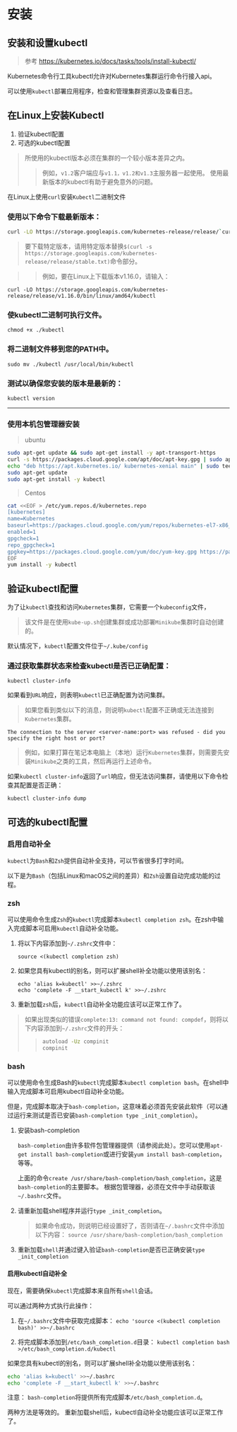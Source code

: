 # 安装

## 安装和设置kubectl

> 参考 <https://kubernetes.io/docs/tasks/tools/install-kubectl/>

Kubernetes命令行工具kubectl允许对Kubernetes集群运行命令行接入api。

可以使用`kubectl`部署应用程序，检查和管理集群资源以及查看日志。

## 在Linux上安装Kubectl

1. 验证kubectl配置
2. 可选的kubectl配置

> 所使用的kubectl版本必须在集群的一个较小版本差异之内。
> > 例如，`v1.2`客户端应与`v1.1，v1.2和v1.3`主服务器一起使用。
> > 使用最新版本的kubectl有助于避免意外的问题。


在Linux上使用`curl`安装`Kubectl`二进制文件

### 使用以下命令下载最新版本：

```bash
curl -LO https://storage.googleapis.com/kubernetes-release/release/`curl -s https://storage.googleapis.com/kubernetes-release/release/stable.txt`/bin/linux/amd64/kubectl
```

> 要下载特定版本，请用特定版本替换`$(curl -s https://storage.googleapis.com/kubernetes-release/release/stable.txt)`命令部分。

> > 例如，要在Linux上下载版本v1.16.0，请输入：

`curl -LO https://storage.googleapis.com/kubernetes-release/release/v1.16.0/bin/linux/amd64/kubectl`

### 使kubectl二进制可执行文件。

`chmod +x ./kubectl`

### 将二进制文件移到您的PATH中。

`sudo mv ./kubectl /usr/local/bin/kubectl`

### 测试以确保您安装的版本是最新的：

`kubectl version`

----------

### 使用本机包管理器安装

> ubuntu

```bash
sudo apt-get update && sudo apt-get install -y apt-transport-https
curl -s https://packages.cloud.google.com/apt/doc/apt-key.gpg | sudo apt-key add -
echo "deb https://apt.kubernetes.io/ kubernetes-xenial main" | sudo tee -a /etc/apt/sources.list.d/kubernetes.list
sudo apt-get update
sudo apt-get install -y kubectl
```

> Centos

```bash
cat <<EOF > /etc/yum.repos.d/kubernetes.repo
[kubernetes]
name=Kubernetes
baseurl=https://packages.cloud.google.com/yum/repos/kubernetes-el7-x86_64
enabled=1
gpgcheck=1
repo_gpgcheck=1
gpgkey=https://packages.cloud.google.com/yum/doc/yum-key.gpg https://packages.cloud.google.com/yum/doc/rpm-package-key.gpg
EOF
yum install -y kubectl
```


## 验证kubectl配置

为了让`kubectl`查找和访问`Kubernetes`集群，它需要一个`kubeconfig`文件，

> 该文件是在使用`kube-up.sh`创建集群或成功部署`Minikube`集群时自动创建的。

默认情况下，`kubectl`配置文件位于`~/.kube/config`

### 通过获取集群状态来检查kubectl是否已正确配置：

`kubectl cluster-info`

如果看到`URL`响应，则表明`kubectl`已正确配置为访问集群。

> 如果您看到类似以下的消息，则说明`kubectl`配置不正确或无法连接到`Kubernetes`集群。

`The connection to the server <server-name:port> was refused - did you specify the right host or port?`

> 例如，如果打算在笔记本电脑上（本地）运行`Kubernetes`集群，则需要先安装`Minikube`之类的工具，然后再运行上述命令。

如果`kubectl cluster-info`返回了`url`响应，但无法访问集群，请使用以下命令检查其配置是否正确：

`kubectl cluster-info dump`

## 可选的kubectl配置

### 启用自动补全

`kubectl`为`Bash`和`Zsh`提供自动补全支持，可以节省很多打字时间。

以下是为`Bash`（包括Linux和macOS之间的差异）和`Zsh`设置自动完成功能的过程。

### zsh

可以使用命令生成`Zsh`的`kubectl`完成脚本`kubectl completion zsh`。在zsh中输入完成脚本可启用`kubectl`自动补全功能。

1. 将以下内容添加到`~/.zshrc`文件中：

    `source <(kubectl completion zsh)`

2. 如果您具有kubectl的别名，则可以扩展shell补全功能以使用该别名：

    ```shell
    echo 'alias k=kubectl' >>~/.zshrc
    echo 'complete -F __start_kubectl k' >>~/.zshrc
    ```
3. 重新加载`zsh`后，`kubectl`自动补全功能应该可以正常工作了。

> 如果出现类似的错误`complete:13: command not found: compdef`，则将以下内容添加到`~/.zshrc`文件的开头：
> >
> >    ```sh
> >    autoload -Uz compinit
> >   compinit
> >    ```


### bash


可以使用命令生成Bash的`kubectl`完成脚本`kubectl completion bash`。在shell中输入完成脚本可启用kubectl自动补全功能。

但是，完成脚本取决于`bash-completion`，这意味着必须首先安装此软件（可以通过运行来测试是否已安装`bash-completion type _init_completion`）。

1. 安装bash-completion

    `bash-completion`由许多软件包管理器提供（请参阅此处）。您可以使用`apt-get install bash-completion`或进行安装`yum install bash-completion`，等等。

    上面的命令`create /usr/share/bash-completion/bash_completion`，这是`bash-completion`的主要脚本。
    根据包管理器，必须在文件中手动获取该`~/.bashrc`文件。

2. 请重新加载shell程序并运行`type _init_completion`。

    > 如果命令成功，则说明已经设置好了，否则请在`~/.bashrc`文件中添加以下内容：
    `source /usr/share/bash-completion/bash_completion`

3. 重新加载`shell`并通过键入验证`bash-completion`是否已正确安装`type _init_completion`

#### 启用kubectl自动补全

现在，需要确保`kubectl`完成脚本来自所有`shell`会话。

可以通过两种方式执行此操作：

1. 在`~/.bashrc`文件中获取完成脚本：
    `echo 'source <(kubectl completion bash)' >>~/.bashrc`

2. 将完成脚本添加到`/etc/bash_completion.d`目录：
    `kubectl completion bash >/etc/bash_completion.d/kubectl`

如果您具有kubectl的别名，则可以扩展shell补全功能以使用该别名：

```sh
echo 'alias k=kubectl' >>~/.bashrc
echo 'complete -F __start_kubectl k' >>~/.bashrc
```

注意： `bash-completion`将提供所有完成脚本`/etc/bash_completion.d`。

两种方法是等效的。
重新加载shell后，kubectl自动补全功能应该可以正常工作了。